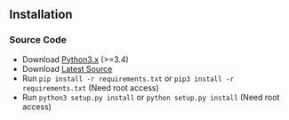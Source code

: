 ## Installation		

### Source Code
- Download [Python3.x](https://www.python.org/downloads/) (>=3.4)
- Download [Latest Source](https://github.com/ecsim/opem-gui/archive/master.zip)
- Run `pip install -r requirements.txt` or `pip3 install -r requirements.txt` (Need root access)
- Run `python3 setup.py install` or `python setup.py install` (Need root access)				
